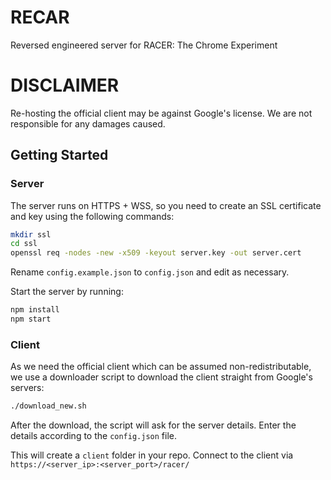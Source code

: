 # RECAR
Reversed engineered server for RACER: The Chrome Experiment

# DISCLAIMER
Re-hosting the official client may be against Google's license. We are not responsible for any damages caused.

## Getting Started

### Server
The server runs on HTTPS + WSS, so you need to create an SSL certificate and key using the following commands:

```sh
mkdir ssl
cd ssl
openssl req -nodes -new -x509 -keyout server.key -out server.cert
```

Rename `config.example.json` to `config.json` and edit as necessary.

Start the server by running:
```sh
npm install
npm start
```

### Client
As we need the official client which can be assumed non-redistributable, we use a downloader script to download the client straight from Google's servers:

```sh
./download_new.sh
```

After the download, the script will ask for the server details. Enter the details according to the `config.json` file.

This will create a `client` folder in your repo. Connect to the client via `https://<server_ip>:<server_port>/racer/`
